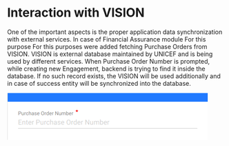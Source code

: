# Interaction with VISION

One of the important aspects is the proper application data synchronization with external services. In case of Financial Assurance module For this purpose For this purposes were added fetching Purchase Orders from VISION. VISION is external database maintained by UNICEF and is being used by different services. When Purchase Order Number is prompted, while creating new Engagement, backend is trying to find it inside the database. If no such record exists, the VISION will be used additionally and in case of success entity will be synchronized into the database. 

![](../.gitbook/assets/image%20%283%29.png)



